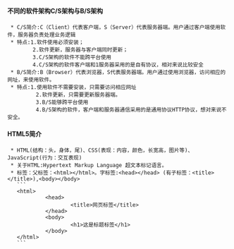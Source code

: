 #### 不同的软件架构C/S架构与B/S架构
     * C/S简介:C（Client）代表客户端，S（Server）代表服务器端。用户通过客户端使用软件，服务器负责处理业务逻辑
     * 特点:1.软件使用必须安装；
            2.软件更新，服务器与客户端同时更新；
            3.C/S架构的软件不能跨平台使用
            4.C/S架构的软件客户端和1服务器采用的是自有协议，相对来说比较安全
     * B/S简介:B（Browser）代表浏览器，S代表服务器端。用户通过使用浏览器，访问相应的网址，来使用软件。
     * 特点:1.使用软件不需要安装，只需要访问相应网址
             2.软件更新，只需要更新服务器端。
             3.B/S能够跨平台使用
             4.B/S架构的软件，客户端和服务器通信采用的是通用协议HTTP协议，想对来说不安全。
#### HTML5简介
     * HTML(结构：头，身体，尾)、CSS(表现：内容，颜色，长宽高，图片等)、JavaScript(行为：交互表现)
     * 关于HTML:Hypertext Markup Language 超文本标记语言。
     * 标签：父标签：<html></html>。字标签:<head></head> (有子标签：<title></title>),<body></body>
       ```
       <html>
                <head>
                        <title>网页标签</title>
                </head>
                <body>
                        <h1>这是标题标签</h1>
                </body>
       </html>
       ```
     
